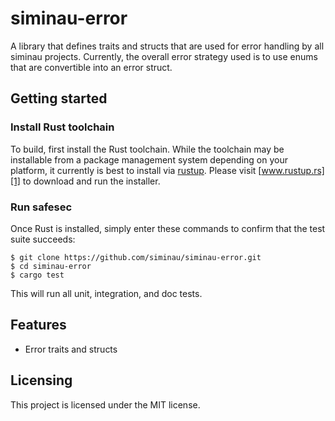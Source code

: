 # siminau-error

A library that defines traits and structs that are used for error handling by
all siminau projects. Currently, the overall error strategy used is to use
enums that are convertible into an error struct.

## Getting started

### Install Rust toolchain

To build, first install the Rust toolchain. While the toolchain may be
installable from a package management system depending on your platform, it
currently is best to install via [rustup][1]. Please visit [www.rustup.rs][1]
to download and run the installer.

[1]: https://www.rustup.rs

### Run safesec

Once Rust is installed, simply enter these commands to confirm that the test
suite succeeds:

```shell
$ git clone https://github.com/siminau/siminau-error.git
$ cd siminau-error
$ cargo test
```

This will run all unit, integration, and doc tests.

## Features

* Error traits and structs

## Licensing

This project is licensed under the MIT license.
